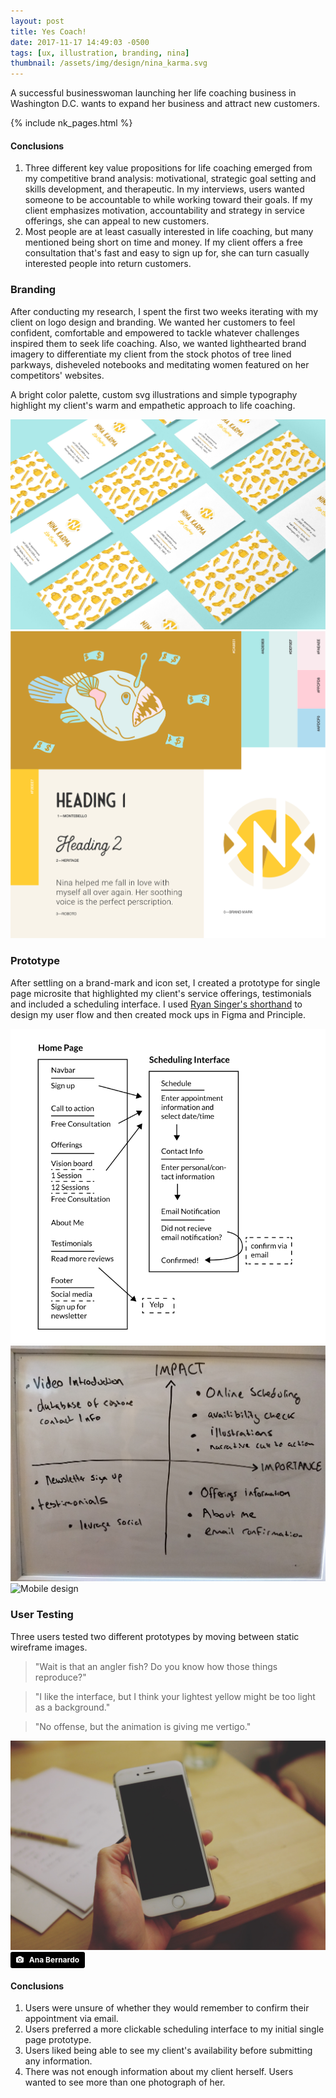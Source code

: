 ```yaml
---
layout: post
title: Yes Coach!
date: 2017-11-17 14:49:03 -0500
tags: [ux, illustration, branding, nina]
thumbnail: /assets/img/design/nina_karma.svg
---
```


A successful businesswoman launching her life coaching business in
Washington D.C. wants to expand her business and attract new customers.

{% include nk_pages.html %}

#### Conclusions

1. Three different key value propositions for life coaching emerged from my competitive brand analysis: motivational, strategic goal setting and skills development, and therapeutic. In my interviews, users wanted someone to be accountable to while working toward their goals. If my client emphasizes motivation, accountability and strategy in service offerings, she can appeal to new customers.
2. Most people are at least casually interested in life coaching, but many mentioned being short on time and money. If my client offers a free consultation that's fast and easy to sign up for, she can turn casually interested people into return customers.

### Branding

After conducting my research, I spent the first two weeks iterating with my client on logo design and branding. We wanted her customers to feel confident, comfortable and empowered to tackle whatever challenges inspired them to seek life coaching. Also, we wanted lighthearted brand imagery to differentiate my client from the stock photos of tree lined parkways, disheveled notebooks and meditating women featured on her competitors' websites.

A bright color palette, custom svg illustrations and simple typography highlight my client's warm and empathetic approach to life coaching.

![business card mockup](/assets/img/design/nk_bcards.jpg)
![branding colors and type](/assets/img/design/nk_branding.svg)

### Prototype

After settling on a brand-mark and icon set, I created a prototype for single page microsite that highlighted my client's service offerings, testimonials and included a scheduling interface. I used [Ryan Singer's shorthand](https://signalvnoise.com/posts/1926-a-shorthand-for-designing-ui-flows) to design my user flow and then created mock ups in Figma and Principle.

<div class="row">
  <div class="col-lg-6 col-9">
    <object data="/assets/img/design/nk_sitemap.svg" type="image/svg+xml">
      <img src="/assets/img/design/nk_sitemap.svg" alt="nk_availibility" />
    </object>
  </div>
  <div class="col-lg-6 col-9 align-self-center">
    <img src="/assets/img/design/nk_whiteboard.jpg" alt="nk_availibility" />
  </div>
</div>

<div class="row">
  <div class="pt-4 pb-2">
    <img
      class="prototype"
      src="/assets/img/design/nk_schedule_prototype.gif"
      alt="Mobile design"
    />
  </div>
</div>

### User Testing

Three users tested two different prototypes by moving between static
wireframe images.

> "Wait is that an angler fish? Do you know how those things reproduce?"

> "I like the interface, but I think your lightest yellow might be too
> light as a background."

> "No offense, but the animation is giving me vertigo."

<div class="col-lg-9 col-md-10 pt-4 pb-4">
  <img
    class="prototype"
    src="/assets/img/design/ana-bernardo-185037-unsplash.jpg"
    alt="Mobile design"
  />
  <a
    style="
      background-color: black;
      color: white;
      text-decoration: none;
      padding: 4px 6px;
      font-family: -apple-system, BlinkMacSystemFont, 'San Francisco',
        'Helvetica Neue', Helvetica, Ubuntu, Roboto, Noto, 'Segoe UI', Arial,
        sans-serif;
      font-size: 12px;
      font-weight: bold;
      line-height: 1.2;
      display: inline-block;
      border-radius: 3px;
    "
    href="https://unsplash.com/@anamobe?utm_medium=referral&amp;utm_campaign=photographer-credit&amp;utm_content=creditBadge"
    rel="noopener noreferrer"
    title="Download free do whatever you want high-resolution photos from Ana Bernardo">
    <span style="display: inline-block; padding: 2px 3px;"><svg
        xmlns="http://www.w3.org/2000/svg"
        style="
          height: 12px;
          width: auto;
          position: relative;
          vertical-align: middle;
          top: -1px;
          fill: white;
        "
        viewBox="0 0 32 32">
        <title>unsplash-logo</title>
        <path
          d="M20.8 18.1c0 2.7-2.2 4.8-4.8 4.8s-4.8-2.1-4.8-4.8c0-2.7 2.2-4.8 4.8-4.8 2.7.1 4.8 2.2 4.8 4.8zm11.2-7.4v14.9c0 2.3-1.9 4.3-4.3 4.3h-23.4c-2.4 0-4.3-1.9-4.3-4.3v-15c0-2.3 1.9-4.3 4.3-4.3h3.7l.8-2.3c.4-1.1 1.7-2 2.9-2h8.6c1.2 0 2.5.9 2.9 2l.8 2.4h3.7c2.4 0 4.3 1.9 4.3 4.3zm-8.6 7.5c0-4.1-3.3-7.5-7.5-7.5-4.1 0-7.5 3.4-7.5 7.5s3.3 7.5 7.5 7.5c4.2-.1 7.5-3.4 7.5-7.5z"></path></svg>
    </span>
    <span style="display: inline-block; padding: 2px 3px;">Ana Bernardo</span>
  </a>
</div>

#### Conclusions

1. Users were unsure of whether they would remember to confirm their appointment via email.
2. Users preferred a more clickable scheduling interface to my initial single page prototype.
3. Users liked being able to see my client's availability before submitting any information.
4. There was not enough information about my client herself. Users wanted to see more than one photograph of her.
